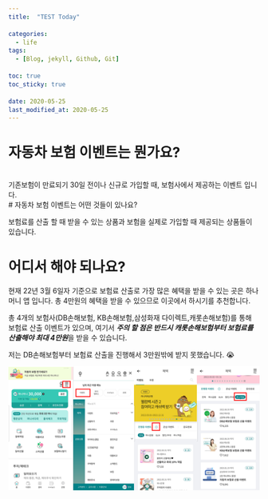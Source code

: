 ```yaml
---
title:  "TEST Today"

categories:
  - life
tags:
  - [Blog, jekyll, Github, Git]

toc: true
toc_sticky: true
 
date: 2020-05-25
last_modified_at: 2020-05-25
---
```








# 자동차 보험 이벤트는 뭔가요?  

 </br>   
기존보험이 만료되기 30일 전이나 신규로 가입할 때, 보험사에서 제공하는 이벤트 입니다.  







 </br>  
# 자동차 보험 이벤트는 어떤 것들이 있나요?

보험료를 산출 할 때 받을 수 있는 상품과 보험을 실제로 가입할 때 제공되는 상품들이 있습니다.







# 어디서 해야 되나요?

현재 22년 3월 6일자 기준으로 보험료 산출로 가장 많은 혜택을 받을 수 있는 곳은 하나머니 앱 입니다.
총 4만원의 혜택을 받을 수 있으므로 이곳에서 하시기를 추천합니다.

총 4개의 보험사(DB손해보험, KB손해보험,삼성화재 다이렉트,캐롯손해보험)를 통해 보험료 산출 이벤트가 있으며,
여기서 ***주의 할 점은 반드시 캐롯손해보험부터 보험료를 산출해야 최대 4만원***을 받을 수 있습니다.

저는 DB손해보험부터 보험료 산출을 진행해서 3만원밖에 받지 못했습니다. 😭



![image-20220306165517553](../images/image-20220306165517553.png)
